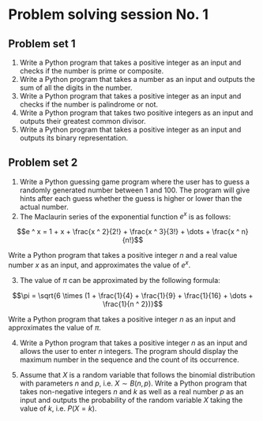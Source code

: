 # Problem solving session No. 1

## Problem set 1

1. Write a Python program that takes a positive integer as an input and checks if the number is prime or composite.
2. Write a Python program that takes a number as an input and outputs the sum of all the digits in the number.
3. Write a Python program that takes a positive integer as an input and checks if the number is palindrome or not.
4. Write a Python program that takes two positive integers as an input and outputs their greatest common divisor.
5. Write a Python program that takes a positive integer as an input and outputs its binary representation.

<!-- $$\pagebreak$$ -->

## Problem set 2

1. Write a Python guessing game program where the user has to guess a randomly generated number between $1$ and $100$. The program will give hints after each guess whether the guess is higher or lower than the actual number.
2. The Maclaurin series of the exponential function $e^x$ is as follows:

$$e ^ x = 1 + x + \frac{x ^ 2}{2!} + \frac{x ^ 3}{3!} + \dots + \frac{x ^ n}{n!}$$

Write a Python program that takes a positive integer $n$ and a real value number $x$ as an input, and approximates the value of $e ^ x$.

3. The value of $\pi$ can be approximated by the following formula:

$$\pi = \sqrt{6 \times (1 + \frac{1}{4} + \frac{1}{9} + \frac{1}{16} + \dots + \frac{1}{n ^ 2})}$$

Write a Python program that takes a positive integer $n$ as an input and approximates the value of $\pi$.

4. Write a Python program that takes a positive integer $n$ as an input and allows the user to enter $n$ integers. The program should display the maximum number in the sequence and the count of its occurrence.

5. Assume that $X$ is a random variable that follows the binomial distribution with parameters $n$ and $p$, i.e. $X \sim B(n, p)$. Write a Python program that takes non-negative integers $n$ and $k$ as well as a real number $p$ as an input and outputs the probability of the random variable $X$ taking the value of $k$, i.e. $P(X = k)$.
